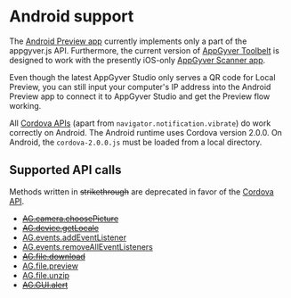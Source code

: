 # Android support

The [Android Preview app](https://play.google.com/store/apps/details?id=com.appgyver.android) currently implements only a part of the appgyver.js API. Furthermore, the current version of [AppGyver Toolbelt](http://www.appgyver.com/toolbelt) is designed to work with the presently iOS-only [AppGyver Scanner app](https://itunes.apple.com/app/appgyver-scanner/id575076515?mt=8). 

Even though the latest AppGyver Studio only serves a QR code for Local Preview, you can still input your computer's IP address into the Android Preview app to connect it to AppGyver Studio and get the Preview flow working.

All [Cordova APIs](http://docs.phonegap.com) (apart from `navigator.notification.vibrate`) do work correctly on Android. The Android runtime uses Cordova version 2.0.0. On Android, the `cordova-2.0.0.js` must be loaded from a local directory.

## Supported API calls

Methods written in ~~strikethrough~~ are deprecated in favor of the [Cordova API](http://docs.phonegap.com).

* [~~AG.camera.choosePicture~~](../topics/camera/methods/choosePicture.md)
* [~~AG.device.getLocale~~](../topics/device/methods/getLocale.md)
* [AG.events.addEventListener](../topics/events/methods/addEventListener.md) 
* [AG.events.removeAllEventListeners](../topics/events/methods/removeAllEventListeners.md)
* [~~AG.file.download~~](../topics/file/methods/download.md)
* [AG.file.preview](../topics/file/methods/preview.md)
* [AG.file.unzip](../topics/file/methods/unzip.md)
* [~~AG.GUI.alert~~](../topics/GUI/methods/alert.md)